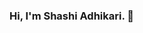 ### Hi, I'm Shashi Adhikari. 👋

<!--
**ShashiAdhikari/ShashiAdhikari** is a ✨ _special_ ✨ repository because its `README.md` (this file) appears on your GitHub profile.
A graduate student at the University of Dayton, Ohio, USA. My major is Computer Science I will be graduating in May 2021. 
I am interested in Deep Learning,NLP and Data Science.
I worked as a software engineer for Accenture for 2 Years.


🌱 I’m currently learning RASA, NLP, and how to write.
👯 I’m looking to collaborate on deep learning projects.
🤔 I’m looking for contributions to the applied-ml repository.
💬 Ask me about Neural Network and how we can create the solution.
📫 How to reach me: shashiadhikari3@gmail.com.
😄 Pronouns: He/him

-->
